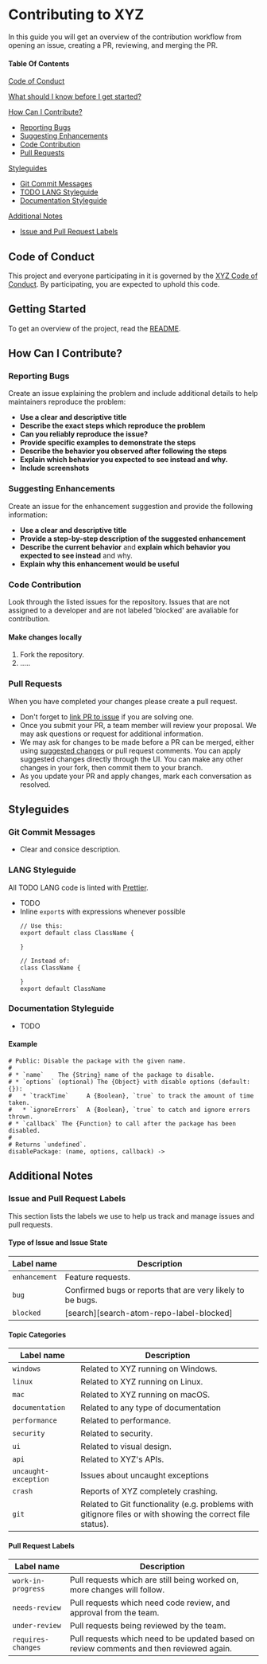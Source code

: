 # Contributing to XYZ

In this guide you will get an overview of the contribution workflow from opening an issue, creating a PR, reviewing, and merging the PR.

#### Table Of Contents

[Code of Conduct](#code-of-conduct)

[What should I know before I get started?](#getting-started)

[How Can I Contribute?](#how-can-i-contribute)
  * [Reporting Bugs](#reporting-bugs)
  * [Suggesting Enhancements](#suggesting-enhancements)
  * [Code Contribution](#code-contribution)
  * [Pull Requests](#pull-requests)

[Styleguides](#styleguides)
  * [Git Commit Messages](#git-commit-messages)
  * [TODO LANG Styleguide](#javascript-styleguide)
  * [Documentation Styleguide](#documentation-styleguide)

[Additional Notes](#additional-notes)
  * [Issue and Pull Request Labels](#issue-and-pull-request-labels)

## Code of Conduct

This project and everyone participating in it is governed by the [XYZ Code of Conduct](CODE_OF_CONDUCT.md). By participating, you are expected to uphold this code. 


## Getting Started

To get an overview of the project, read the [README](README.md).

## How Can I Contribute?

### Reporting Bugs

Create an issue explaining the problem and include additional details to help maintainers reproduce the problem:

* **Use a clear and descriptive title** 
* **Describe the exact steps which reproduce the problem** 
* **Can you reliably reproduce the issue?** 
* **Provide specific examples to demonstrate the steps**
* **Describe the behavior you observed after following the steps**
* **Explain which behavior you expected to see instead and why.**
* **Include screenshots**

### Suggesting Enhancements

Create an issue for the enhancement suggestion and provide the following information:

* **Use a clear and descriptive title** 
* **Provide a step-by-step description of the suggested enhancement** 
* **Describe the current behavior** and **explain which behavior you expected to see instead** and why.
* **Explain why this enhancement would be useful** 

### Code Contribution

Look through the listed issues for the repository. Issues that are not assigned to a developer and are not labeled 'blocked' are avaliable for contribution.

#### Make changes locally

1. Fork the repository.
2. .....

### Pull Requests

When you have completed your changes please create a pull request.

- Don't forget to [link PR to issue](https://docs.github.com/en/issues/tracking-your-work-with-issues/linking-a-pull-request-to-an-issue) if you are solving one.
- Once you submit your PR, a team member will review your proposal. We may ask questions or request for additional information.
- We may ask for changes to be made before a PR can be merged, either using [suggested changes](https://docs.github.com/en/github/collaborating-with-issues-and-pull-requests/incorporating-feedback-in-your-pull-request) or pull request comments. You can apply suggested changes directly through the UI. You can make any other changes in your fork, then commit them to your branch.
- As you update your PR and apply changes, mark each conversation as resolved.


## Styleguides

### Git Commit Messages

* Clear and consice description.


### LANG Styleguide

All TODO LANG code is linted with [Prettier](https://prettier.io/).

* TODO
* Inline `export`s with expressions whenever possible
  ```TODO
  // Use this:
  export default class ClassName {

  }

  // Instead of:
  class ClassName {

  }
  export default ClassName
  ```

### Documentation Styleguide

* TODO

#### Example

```TODO
# Public: Disable the package with the given name.
#
# * `name`    The {String} name of the package to disable.
# * `options` (optional) The {Object} with disable options (default: {}):
#   * `trackTime`     A {Boolean}, `true` to track the amount of time taken.
#   * `ignoreErrors`  A {Boolean}, `true` to catch and ignore errors thrown.
# * `callback` The {Function} to call after the package has been disabled.
#
# Returns `undefined`.
disablePackage: (name, options, callback) ->
```

## Additional Notes

### Issue and Pull Request Labels

This section lists the labels we use to help us track and manage issues and pull requests.

#### Type of Issue and Issue State

| Label name | Description |
| --- | --- |
| `enhancement` | Feature requests. |
| `bug` | Confirmed bugs or reports that are very likely to be bugs. |
| `blocked` | [search][search-atom-repo-label-blocked] | [search][search-atom-org-label-blocked] | Issues blocked on other issues. |


#### Topic Categories

| Label name | Description |
| --- | --- |
| `windows` | Related to XYZ running on Windows. |
| `linux` | Related to XYZ running on Linux. |
| `mac` | Related to XYZ running on macOS. |
| `documentation` | Related to any type of documentation |
| `performance` | Related to performance. |
| `security` | Related to security. |
| `ui` | Related to visual design. |
| `api` | Related to XYZ's APIs. |
| `uncaught-exception` | Issues about uncaught exceptions |
| `crash` | Reports of XYZ completely crashing. |
| `git` | Related to Git functionality (e.g. problems with gitignore files or with showing the correct file status). |


#### Pull Request Labels

| Label name | Description
| --- | --- |
| `work-in-progress` | Pull requests which are still being worked on, more changes will follow. |
| `needs-review` | Pull requests which need code review, and approval from the team. |
| `under-review` | Pull requests being reviewed by the team. |
| `requires-changes` | Pull requests which need to be updated based on review comments and then reviewed again. |

